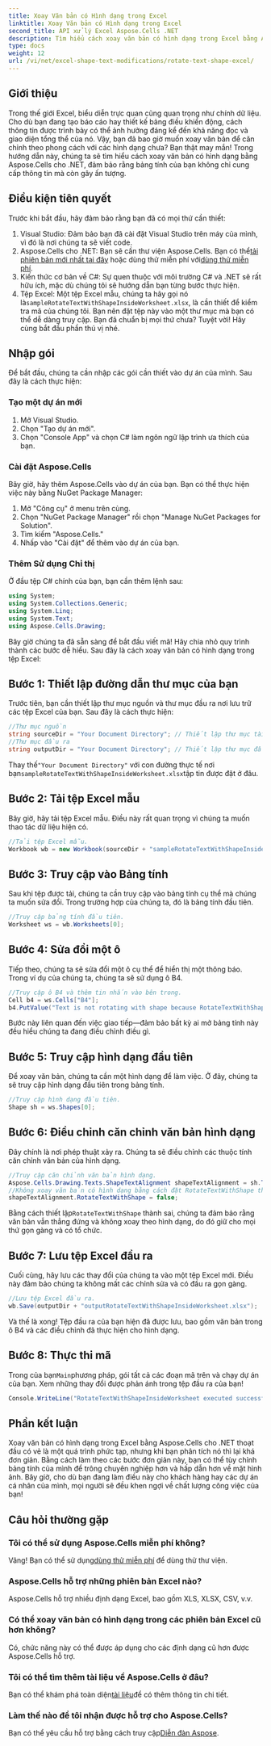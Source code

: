 ```yaml
---
title: Xoay Văn bản có Hình dạng trong Excel
linktitle: Xoay Văn bản có Hình dạng trong Excel
second_title: API xử lý Excel Aspose.Cells .NET
description: Tìm hiểu cách xoay văn bản có hình dạng trong Excel bằng Aspose.Cells cho .NET. Làm theo hướng dẫn từng bước này để có bản trình bày Excel hoàn hảo.
type: docs
weight: 12
url: /vi/net/excel-shape-text-modifications/rotate-text-shape-excel/
---
```

## Giới thiệu
Trong thế giới Excel, biểu diễn trực quan cũng quan trọng như chính dữ liệu. Cho dù bạn đang tạo báo cáo hay thiết kế bảng điều khiển động, cách thông tin được trình bày có thể ảnh hưởng đáng kể đến khả năng đọc và giao diện tổng thể của nó. Vậy, bạn đã bao giờ muốn xoay văn bản để căn chỉnh theo phong cách với các hình dạng chưa? Bạn thật may mắn! Trong hướng dẫn này, chúng ta sẽ tìm hiểu cách xoay văn bản có hình dạng bằng Aspose.Cells cho .NET, đảm bảo rằng bảng tính của bạn không chỉ cung cấp thông tin mà còn gây ấn tượng.
## Điều kiện tiên quyết
Trước khi bắt đầu, hãy đảm bảo rằng bạn đã có mọi thứ cần thiết:
1. Visual Studio: Đảm bảo bạn đã cài đặt Visual Studio trên máy của mình, vì đó là nơi chúng ta sẽ viết code.
2.  Aspose.Cells cho .NET: Bạn sẽ cần thư viện Aspose.Cells. Bạn có thể[tải phiên bản mới nhất tại đây](https://releases.aspose.com/cells/net/) hoặc dùng thử miễn phí với[dùng thử miễn phí](https://releases.aspose.com/).
3. Kiến thức cơ bản về C#: Sự quen thuộc với môi trường C# và .NET sẽ rất hữu ích, mặc dù chúng tôi sẽ hướng dẫn bạn từng bước thực hiện.
4.  Tệp Excel: Một tệp Excel mẫu, chúng ta hãy gọi nó là`sampleRotateTextWithShapeInsideWorksheet.xlsx`, là cần thiết để kiểm tra mã của chúng tôi. Bạn nên đặt tệp này vào một thư mục mà bạn có thể dễ dàng truy cập.
Bạn đã chuẩn bị mọi thứ chưa? Tuyệt vời! Hãy cùng bắt đầu phần thú vị nhé.
## Nhập gói
Để bắt đầu, chúng ta cần nhập các gói cần thiết vào dự án của mình. Sau đây là cách thực hiện:
### Tạo một dự án mới
1. Mở Visual Studio.
2. Chọn "Tạo dự án mới".
3. Chọn "Console App" và chọn C# làm ngôn ngữ lập trình ưa thích của bạn.
### Cài đặt Aspose.Cells
Bây giờ, hãy thêm Aspose.Cells vào dự án của bạn. Bạn có thể thực hiện việc này bằng NuGet Package Manager:
1. Mở "Công cụ" ở menu trên cùng.
2. Chọn "NuGet Package Manager" rồi chọn "Manage NuGet Packages for Solution".
3. Tìm kiếm "Aspose.Cells."
4. Nhấp vào "Cài đặt" để thêm vào dự án của bạn.
### Thêm Sử dụng Chỉ thị
Ở đầu tệp C# chính của bạn, bạn cần thêm lệnh sau:
```csharp
using System;
using System.Collections.Generic;
using System.Linq;
using System.Text;
using Aspose.Cells.Drawing;
```
Bây giờ chúng ta đã sẵn sàng để bắt đầu viết mã!
Hãy chia nhỏ quy trình thành các bước dễ hiểu. Sau đây là cách xoay văn bản có hình dạng trong tệp Excel:
## Bước 1: Thiết lập đường dẫn thư mục của bạn
Trước tiên, bạn cần thiết lập thư mục nguồn và thư mục đầu ra nơi lưu trữ các tệp Excel của bạn. Sau đây là cách thực hiện:
```csharp
//Thư mục nguồn
string sourceDir = "Your Document Directory"; // Thiết lập thư mục tài liệu của bạn
//Thư mục đầu ra
string outputDir = "Your Document Directory"; // Thiết lập thư mục đầu ra của bạn
```
 Thay thế`"Your Document Directory"` với con đường thực tế nơi bạn`sampleRotateTextWithShapeInsideWorksheet.xlsx`tập tin được đặt ở đâu.
## Bước 2: Tải tệp Excel mẫu
Bây giờ, hãy tải tệp Excel mẫu. Điều này rất quan trọng vì chúng ta muốn thao tác dữ liệu hiện có.
```csharp
//Tải tệp Excel mẫu.
Workbook wb = new Workbook(sourceDir + "sampleRotateTextWithShapeInsideWorksheet.xlsx");
```
## Bước 3: Truy cập vào Bảng tính
Sau khi tệp được tải, chúng ta cần truy cập vào bảng tính cụ thể mà chúng ta muốn sửa đổi. Trong trường hợp của chúng ta, đó là bảng tính đầu tiên.
```csharp
//Truy cập bảng tính đầu tiên.
Worksheet ws = wb.Worksheets[0];
```
## Bước 4: Sửa đổi một ô
Tiếp theo, chúng ta sẽ sửa đổi một ô cụ thể để hiển thị một thông báo. Trong ví dụ của chúng ta, chúng ta sẽ sử dụng ô B4.
```csharp
//Truy cập ô B4 và thêm tin nhắn vào bên trong.
Cell b4 = ws.Cells["B4"];
b4.PutValue("Text is not rotating with shape because RotateTextWithShape is false.");
```
Bước này liên quan đến việc giao tiếp—đảm bảo bất kỳ ai mở bảng tính này đều hiểu chúng ta đang điều chỉnh điều gì.
## Bước 5: Truy cập hình dạng đầu tiên
Để xoay văn bản, chúng ta cần một hình dạng để làm việc. Ở đây, chúng ta sẽ truy cập hình dạng đầu tiên trong bảng tính.
```csharp
//Truy cập hình dạng đầu tiên.
Shape sh = ws.Shapes[0];
```
## Bước 6: Điều chỉnh căn chỉnh văn bản hình dạng
Đây chính là nơi phép thuật xảy ra. Chúng ta sẽ điều chỉnh các thuộc tính căn chỉnh văn bản của hình dạng.
```csharp
//Truy cập căn chỉnh văn bản hình dạng.
Aspose.Cells.Drawing.Texts.ShapeTextAlignment shapeTextAlignment = sh.TextBody.TextAlignment;
//Không xoay văn bản có hình dạng bằng cách đặt RotateTextWithShape thành false.
shapeTextAlignment.RotateTextWithShape = false;
```
 Bằng cách thiết lập`RotateTextWithShape` thành sai, chúng ta đảm bảo rằng văn bản vẫn thẳng đứng và không xoay theo hình dạng, do đó giữ cho mọi thứ gọn gàng và có tổ chức.
## Bước 7: Lưu tệp Excel đầu ra
Cuối cùng, hãy lưu các thay đổi của chúng ta vào một tệp Excel mới. Điều này đảm bảo chúng ta không mất các chỉnh sửa và có đầu ra gọn gàng.
```csharp
//Lưu tệp Excel đầu ra.
wb.Save(outputDir + "outputRotateTextWithShapeInsideWorksheet.xlsx");
```
Và thế là xong! Tệp đầu ra của bạn hiện đã được lưu, bao gồm văn bản trong ô B4 và các điều chỉnh đã thực hiện cho hình dạng.
## Bước 8: Thực thi mã
 Trong của bạn`Main`phương pháp, gói tất cả các đoạn mã trên và chạy dự án của bạn. Xem những thay đổi được phản ánh trong tệp đầu ra của bạn!
```csharp
Console.WriteLine("RotateTextWithShapeInsideWorksheet executed successfully.");
```
## Phần kết luận
Xoay văn bản có hình dạng trong Excel bằng Aspose.Cells cho .NET thoạt đầu có vẻ là một quá trình phức tạp, nhưng khi bạn phân tích nó thì lại khá đơn giản. Bằng cách làm theo các bước đơn giản này, bạn có thể tùy chỉnh bảng tính của mình để trông chuyên nghiệp hơn và hấp dẫn hơn về mặt hình ảnh. Bây giờ, cho dù bạn đang làm điều này cho khách hàng hay các dự án cá nhân của mình, mọi người sẽ đều khen ngợi về chất lượng công việc của bạn!
## Câu hỏi thường gặp
### Tôi có thể sử dụng Aspose.Cells miễn phí không?
 Vâng! Bạn có thể sử dụng[dùng thử miễn phí](https://releases.aspose.com/) để dùng thử thư viện.
### Aspose.Cells hỗ trợ những phiên bản Excel nào?
Aspose.Cells hỗ trợ nhiều định dạng Excel, bao gồm XLS, XLSX, CSV, v.v.
### Có thể xoay văn bản có hình dạng trong các phiên bản Excel cũ hơn không?
Có, chức năng này có thể được áp dụng cho các định dạng cũ hơn được Aspose.Cells hỗ trợ.
### Tôi có thể tìm thêm tài liệu về Aspose.Cells ở đâu?
 Bạn có thể khám phá toàn diện[tài liệu](https://reference.aspose.com/cells/net/)để có thêm thông tin chi tiết.
### Làm thế nào để tôi nhận được hỗ trợ cho Aspose.Cells?
 Bạn có thể yêu cầu hỗ trợ bằng cách truy cập[Diễn đàn Aspose](https://forum.aspose.com/c/cells/9).
